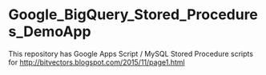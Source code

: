 # Google_BigQuery_Stored_Procedures_DemoApp
This repository has Google Apps Script / MySQL Stored Procedure scripts for http://bitvectors.blogspot.com/2015/11/page1.html

